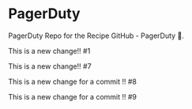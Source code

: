 # PagerDuty
PagerDuty Repo for the Recipe GitHub - PagerDuty :dancer:.

This is a new change!! #1

This is a new change!! #7

This is a new change for a commit !! #8 

This is a new change for a commit !! #9

